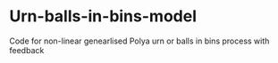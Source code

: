 # Urn-balls-in-bins-model
Code for non-linear genearlised Polya urn or balls in bins process with feedback
